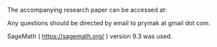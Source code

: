 The accompanying research paper can be accessed at: 

Any questions should be directed by email to prymak at gmail dot com.

SageMath ( https://sagemath.org/ ) version 9.3 was used.

